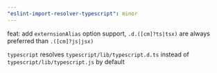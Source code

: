 ```yaml
---
"eslint-import-resolver-typescript": minor
---
```


feat: add `externsionAlias` option support, `.d.([cm]?ts|tsx)` are always preferred than `.([cm]?js|jsx)`

`typescript` resolves `typescript/lib/typescript.d.ts` instead of `typescript/lib/typescript.js` by default
